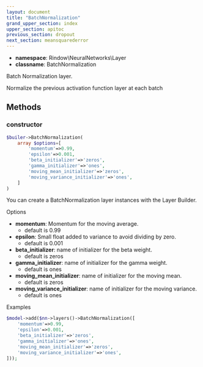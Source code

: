 ```yaml
---
layout: document
title: "BatchNormalization"
grand_upper_section: index
upper_section: apitoc
previous_section: dropout
next_section: meansquarederror
---
```


- **namespace**: Rindow\NeuralNetworks\Layer
- **classname**: BatchNormalization

Batch Normalization layer.

Normalize the previous activation function layer at each batch

Methods
-------

### constructor
```php
$builer->BatchNormalization(
    array $options=[
        'momentum'=>0.99,
        'epsilon'=>0.001,
        'beta_initializer'=>'zeros',
        'gamma_initializer'=>'ones',
        'moving_mean_initializer'=>'zeros',
        'moving_variance_initializer'=>'ones',
    ]
)
```
You can create a BatchNormalization layer instances with the Layer Builder.

Options

- **momentum**: Momentum for the moving average.
    - default is 0.99
- **epsilon**: Small float added to variance to avoid dividing by zero.
    - default is 0.001
- **beta_initializer**: name of initializer for the beta weight.
    - default is zeros
- **gamma_initializer**: name of initializer for the gamma weight.
    - default is ones
- **moving_mean_initializer**: name of initializer for the moving mean.
    - default is zeros
- **moving_variance_initializer**: name of initializer for the moving variance.
    - default is ones

Examples

```php
$model->add($nn->layers()->BatchNormalization([
    'momentum'=>0.99,
    'epsilon'=>0.001,
    'beta_initializer'=>'zeros',
    'gamma_initializer'=>'ones',
    'moving_mean_initializer'=>'zeros',
    'moving_variance_initializer'=>'ones',
]));
```
